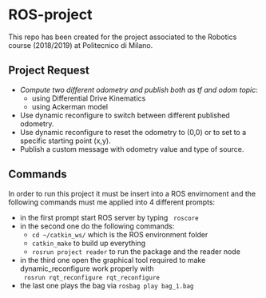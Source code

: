 <h1> ROS-project</h1>
This repo has been created for the project associated to the Robotics course (2018/2019) at Politecnico di Milano.

<h2> Project Request </h2>
<ul>
  <li><em>Compute two different odometry and publish both as tf and odom topic</em>:<br>
    <ul>
      <li>using Differential Drive Kinematics</li>
      <li>using Ackerman model</li>
    </ul>
  <li> Use dynamic reconfigure to switch between different published odometry.</li>
  <li>Use dynamic reconfigure to reset the odometry to (0,0) or to set to a
  specific starting point (x,y).</li>
  <li>Publish a custom message with odometry value and type of source.</li>
</ul>  

<h2>Commands</h2>
In order to run this project it must be insert into a ROS envirnoment and the following commands must me applied into 4 different prompts:
<ul>
  <li> in the first prompt start ROS server by typing <code> roscore </code></li>
  <li> in the second one do the following commands:
    <ul>
      <li><code>cd ~/catkin_ws/</code> which is the ROS environment folder</li>
      <li><code>catkin_make</code> to build up everything</li>
      <li><code>rosrun project reader</code> to run the package and the reader node</li>
    </ul>
  </li>  
  <li> in the third one open the graphical tool required to make dynamic_reconfigure work properly with <br>
  <code> rosrun rqt_reconfigure rqt_reconfigure</code></li> 
  <li> the last one plays the bag via <code>rosbag play bag_1.bag</code></li>
</ul>
